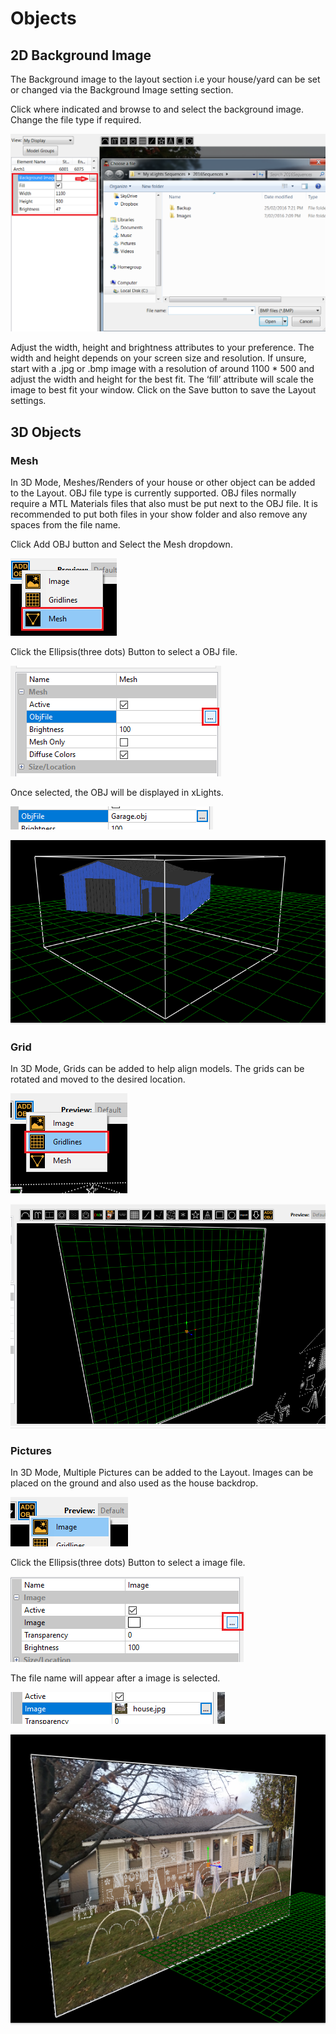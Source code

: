 # Objects

## 2D Background Image

The Background image to the layout section i.e your house/yard can be set or changed via the Background Image setting section.

Click where indicated and browse to and select the background image. Change the file type if required.

![](../../.gitbook/assets/base64a0178ae2b61ac05b.png)

Adjust the width, height and brightness attributes to your preference. The width and height depends on your screen size and resolution.  If unsure, start with a .jpg or .bmp image with a resolution of around 1100 \* 500 and adjust the width and height for the best fit. The ‘fill’ attribute will scale the image to best fit your window.  Click on the Save button to save the Layout settings.

## 3D Objects

### Mesh

In 3D Mode, Meshes/Renders of your house or other object can be added to the Layout. OBJ file type is currently supported. OBJ files normally require a MTL Materials files that also must be put next to the OBJ file. It is recommended to put both files in your show folder and also remove any spaces from the file name.

Click Add OBJ button and Select the Mesh dropdown.

![](<../../.gitbook/assets/image (455).png>)

Click the Ellipsis(three dots) Button to select a OBJ file.

![](<../../.gitbook/assets/image (45).png>)

Once selected, the OBJ will be displayed in xLights.

![](<../../.gitbook/assets/image (410).png>)

![](<../../.gitbook/assets/image (267).png>)

### Grid&#x20;

In 3D Mode, Grids can be added to help align models. The grids can be rotated and moved to the desired location.

![](<../../.gitbook/assets/image (123).png>)

![](<../../.gitbook/assets/image (436).png>)

### Pictures

In 3D Mode, Multiple Pictures can be added to the Layout. Images can be placed on the ground and also used as the house backdrop.

![](<../../.gitbook/assets/image (567).png>)

Click the Ellipsis(three dots) Button to select a image file.

![](<../../.gitbook/assets/image (846).png>)

The file name will appear after a image is selected.

![](<../../.gitbook/assets/image (26).png>)

![](<../../.gitbook/assets/image (201).png>)

